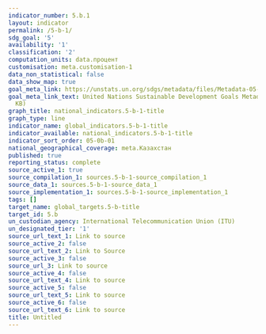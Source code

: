 ```yaml
---
indicator_number: 5.b.1
layout: indicator
permalink: /5-b-1/
sdg_goal: '5'
availability: '1'
classification: '2'
computation_units: data.процент
customisation: meta.customisation-1
data_non_statistical: false
data_show_map: true
goal_meta_link: https://unstats.un.org/sdgs/metadata/files/Metadata-05-0B-01.pdf
goal_meta_link_text: United Nations Sustainable Development Goals Metadata (PDF 211
  KB)
graph_title: national_indicators.5-b-1-title
graph_type: line
indicator_name: global_indicators.5-b-1-title
indicator_available: national_indicators.5-b-1-title
indicator_sort_order: 05-0b-01
national_geographical_coverage: meta.Казахстан
published: true
reporting_status: complete
source_active_1: true
source_compilation_1: sources.5-b-1-source_compilation_1
source_data_1: sources.5-b-1-source_data_1
source_implementation_1: sources.5-b-1-source_implementation_1
tags: []
target_name: global_targets.5-b-title
target_id: 5.b
un_custodian_agency: International Telecommunication Union (ITU)
un_designated_tier: '1'
source_url_text_1: Link to source
source_active_2: false
source_url_text_2: Link to Source
source_active_3: false
source_url_3: Link to source
source_active_4: false
source_url_text_4: Link to source
source_active_5: false
source_url_text_5: Link to source
source_active_6: false
source_url_text_6: Link to source
title: Untitled
---
```

